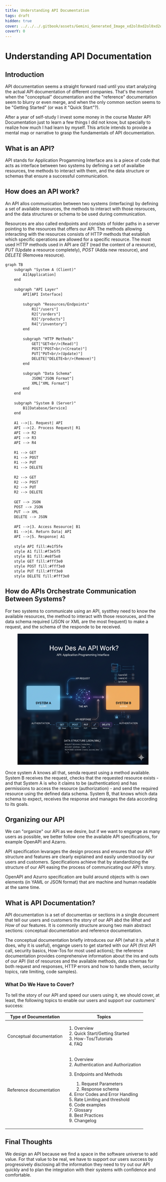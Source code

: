 ```yaml
---
title: Understanding API Documentation
tags: draft
hidden: true
cover: ../../../.gitbook/assets/Gemini_Generated_Image_xd2ol0xd2ol0xd2o.png
coverY: 0
---
```


# Understanding API Documentation

## Introduction

API documentation seems a straight forward road until you start analyzing the actual API documentation of different companies. That's the moment when the "conceptual" documentation and the "reference" documentation seem to blurry or even merge, and when the only common section seems to be "Getting Started" (or was it "Quick Start"?).

After a year of self-study I invest some money in the course Master API Documentation just to learn a few things I did not know, but specially to realize how much I had learn by myself. This article intends to provide a mental map or narrative to grasp the fundamentals of API documentation.

## What is an API?

API stands for Application Progamming Interface ans is a piece of code that acts as interface between two systems by defining a set of availalbe resources, tne methods to interact with them, and the data structure or schemas that ensure a successful communication.

## How does an API work?

An API allos communication between two systems (interfacing) by defining a set of available resources, the methods to interact with those resrouces, and the data structures or schema to be used during communication.

Resources are also called endpoints and consists of folder paths in a server pointing to the resources that offers our API. The methods allowing interacting with the resources consists of HTTP methods that establish which specific operations are allowed for a specific resource. The most used HTTP methods used in API are _GET_ (read the content of a resource), _PUT_ (Update a resource completely), _POST_ (Adda new resource), and _DELETE_ (Removea resource).

```mermaid
graph TB
    subgraph "System A (Client)"
        A1[Application]
    end
    
    subgraph "API Layer"
        API[API Interface]
        
        subgraph "Resources/Endpoints"
            R1["/users"]
            R2["/orders"] 
            R3["/products"]
            R4["/inventory"]
        end
        
        subgraph "HTTP Methods"
            GET["GET<br/>(Read)"]
            POST["POST<br/>(Create)"]
            PUT["PUT<br/>(Update)"]
            DELETE["DELETE<br/>(Remove)"]
        end
        
        subgraph "Data Schema"
            JSON["JSON Format"]
            XML["XML Format"]
        end
    end
    
    subgraph "System B (Server)"
        B1[Database/Service]
    end
    
    A1 -->|1. Request| API
    API -->|2. Process Request| R1
    API --> R2
    API --> R3
    API --> R4
    
    R1 --> GET
    R1 --> POST
    R1 --> PUT
    R1 --> DELETE
    
    R2 --> GET
    R2 --> POST
    R2 --> PUT
    R2 --> DELETE
    
    GET --> JSON
    POST --> JSON
    PUT --> XML
    DELETE --> JSON
    
    API -->|3. Access Resource| B1
    B1 -->|4. Return Data| API
    API -->|5. Response| A1
    
    style API fill:#e1f5fe
    style A1 fill:#f3e5f5
    style B1 fill:#e8f5e8
    style GET fill:#fff3e0
    style POST fill:#fff3e0
    style PUT fill:#fff3e0
    style DELETE fill:#fff3e0
```

## How do APIs Orchestrate Communication Between Systems?

For two systems to communicate using an API, systthey need to know the available resources, the method to interact with those resoruces, and the data schema required (JSON or XML are the most frequent) to make a request, and the schema of the responde to be received.

<figure><img src="../../../.gitbook/assets/Gemini_Generated_Image_tp0lbatp0lbatp0l.png" alt=""><figcaption></figcaption></figure>

Once system A knows all that, senda request using a method available. System B receives the request, checks that the requested resource exists - and that System A is who it claims to be (authentication) and has permissions to access the resource (authorization) - and send the required resource using the defined data schema. System B, that knows which data schema to expect, receives the response and manages the data according to its goals.

## Organizing our API

We can "organize" our API as we desire, but if we want to engange as many users as possible, we better follow one the available API specifications, for example OpenAPI and Azarro.

API specification levarages the design process and ensures that our API structure and features are clearly explained and easily understood by our users and customers. Specifications achieve that by standardizing the structure of our API easing the process of communicating our API's story.

OpenAPI and Azurro specification are build around objects with is own elements (in YAML or JSON format) that are machine and human readable at the same time.

## What is API Documentation?

API documentation is a set of documentas or sections in a single document that tell our users and customers the story of our API abd the _What_ and _How_ of our features. It is commonly structure aroung two main abstract sections: conceptual documentation and reference documentation.

The conceptual documentation briefly introduces our API (what it is ,what it does, why it is useful), engange users to get started with our API (first API call, security basics, How-Tos for most used actions); the reference documentation provides comprehensive information about the ins and outs of our API (list of resources and the available methods, data schemas for both request and responses, HTTP errors and how to handle them, security topics, rate limiting, code samples).

### What Do We Have to Cover?

To tell the story of our API and speed our users using it, we should cover, at least, the following topics to enable our users and support our customers' success:

| Type of Documentation    | Topics                                                                                                                                                                                                                                                                                                                          |
| ------------------------ | ------------------------------------------------------------------------------------------------------------------------------------------------------------------------------------------------------------------------------------------------------------------------------------------------------------------------------- |
| Conceptual documentation | <ol><li>Overview</li><li>Quick Start/Getting Started</li><li>How-Tos/Tutorials</li><li>FAQ</li></ol>                                                                                                                                                                                                                            |
| Reference documentation  | <ol><li>Overview</li><li>Authentication and Authorization</li><li><p>Endpoints and Methods</p><ol><li>Request Parameters</li><li>Response schema</li></ol></li><li>Error Codes and Error Handling</li><li>Rate Limiting and threshold</li><li>Code examples</li><li>Glossary</li><li>Best Practices</li><li>Changelog</li></ol> |

## Final Thoughts

We design an API because we find a space in the software universe to add value. For that value to be real, we have to support our users success by progressively disclosing all the information they need to try out our API quickly and to plan the integration with their systems with confidence and comfortable.
